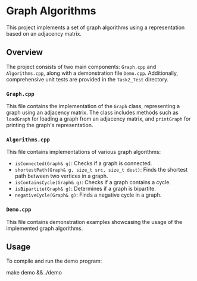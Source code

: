 # Graph Algorithms

This project implements a set of graph algorithms using a representation based on an adjacency matrix.

## Overview

The project consists of two main components: `Graph.cpp` and `Algorithms.cpp`, along with a demonstration file `Demo.cpp`. Additionally, comprehensive unit tests are provided in the `Task2_Test` directory.

### `Graph.cpp`

This file contains the implementation of the `Graph` class, representing a graph using an adjacency matrix. The class includes methods such as `loadGraph` for loading a graph from an adjacency matrix, and `printGraph` for printing the graph's representation.

### `Algorithms.cpp`

This file contains implementations of various graph algorithms:

- `isConnected(Graph& g)`: Checks if a graph is connected.
- `shortestPath(Graph& g, size_t src, size_t dest)`: Finds the shortest path between two vertices in a graph.
- `isContainsCycle(Graph& g)`: Checks if a graph contains a cycle.
- `isBipartite(Graph& g)`: Determines if a graph is bipartite.
- `negativeCycle(Graph& g)`: Finds a negative cycle in a graph.

### `Demo.cpp`

This file contains demonstration examples showcasing the usage of the implemented graph algorithms.

## Usage

To compile and run the demo program:
<div dir='ltr'>
  
make demo && ./demo

</div>

